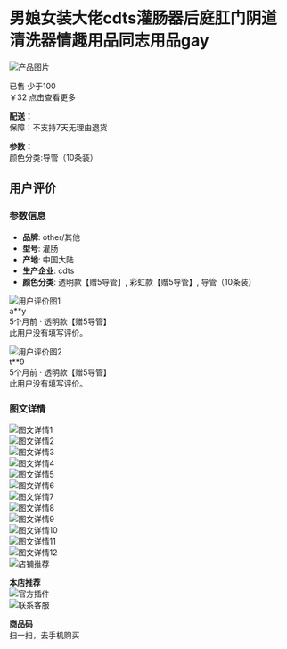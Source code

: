 # 男娘女装大佬cdts灌肠器后庭肛门阴道清洗器情趣用品同志用品gay

![产品图片](//gw.alicdn.com/imgextra/i2/O1CN013tIBin22GeFWjiaZb_!!6000000007093-2-tps-1297-1200.png)

已售 少于100  
￥32 点击查看更多

**配送：**  
保障：不支持7天无理由退货

**参数：**  
颜色分类:导管（10条装）

## 用户评价

### 参数信息

- **品牌**: other/其他
- **型号**: 灌肠
- **产地**: 中国大陆
- **生产企业**: cdts
- **颜色分类**: 透明款【赠5导管】, 彩虹款【赠5导管】, 导管（10条装）

![用户评价图1](http://img.alicdn.com/tps/TB1l6dkOXXXXXXEXVXXXXXXXXXX-210-210.png_70x70.jpg)  
a**y  
5个月前 · 透明款【赠5导管】  
此用户没有填写评价。

![用户评价图2](http://img.alicdn.com/tps/TB1l6dkOXXXXXXEXVXXXXXXXXXX-210-210.png_70x70.jpg)  
t**9  
5个月前 · 透明款【赠5导管】  
此用户没有填写评价。

### 图文详情

![图文详情1](https://img.alicdn.com/imgextra/i2/2217604551465/O1CN01GMjdqi1Mh1CbrDtKW_!!2217604551465.jpg)  
![图文详情2](https://img.alicdn.com/imgextra/i3/2217604551465/O1CN01CwTeh21Mh1Ceil8Xd_!!2217604551465.jpg)  
![图文详情3](https://img.alicdn.com/imgextra/i3/2217604551465/O1CN011oxCqF1Mh1CboxaHd_!!2217604551465.jpg)  
![图文详情4](https://img.alicdn.com/imgextra/i2/2217604551465/O1CN01IPVvQ51Mh1CdKvqrI_!!2217604551465.jpg)  
![图文详情5](https://img.alicdn.com/imgextra/i3/2217604551465/O1CN01tiWea11Mh1CcXmYRJ_!!2217604551465.jpg)  
![图文详情6](https://img.alicdn.com/imgextra/i2/2217604551465/O1CN016wvAy31Mh1CeijWlB_!!2217604551465.jpg)  
![图文详情7](https://img.alicdn.com/imgextra/i1/2217604551465/O1CN01D6r0gc1Mh1CcDOKXR_!!2217604551465.jpg)  
![图文详情8](https://img.alicdn.com/imgextra/i1/2217604551465/O1CN01U8sHjU1Mh1CbowJFE_!!2217604551465.jpg)  
![图文详情9](https://img.alicdn.com/imgextra/i3/2217604551465/O1CN01rHJsX81Mh1CgCOSrp_!!2217604551465.jpg)  
![图文详情10](https://img.alicdn.com/imgextra/i3/2217604551465/O1CN01YWHj0p1Mh1CgCOOhC_!!2217604551465.jpg)  
![图文详情11](https://img.alicdn.com/imgextra/i4/2217604551465/O1CN01LPmXiO1Mh1CZ9ZSXu_!!2217604551465.jpg)  
![图文详情12](https://img.alicdn.com/imgextra/i3/2217604551465/O1CN01m00a5u1Mh1CaLLXA0_!!2217604551465.jpg)  
![店铺推荐](https://img.alicdn.com/imgextra/i3/O1CN01MsWlBa29wVnysxUvn_!!6000000008132-2-tps-750-880.png)

**本店推荐**  
![官方插件](//huodong.taobao.com/wow/z/tbhome/default/extension-download-guide?spm=a21bo.jianhua/a.20220530.1.6e742a89RInddJ&bc_fl_src=tbsite_YxOHU7Kn)  
![联系客服](//gw.alicdn.com/imgextra/i3/O1CN01CEAqor1T5Bm2U3Ccm_!!6000000002330-2-tps-48-44.png)

**商品码**  
扫一扫，去手机购买